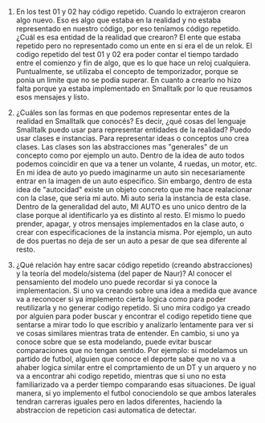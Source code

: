 1. En los test 01 y 02 hay código repetido. Cuando lo extrajeron crearon algo nuevo. Eso es algo que estaba en la realidad y no estaba representado en nuestro código,
por eso teníamos código repetido. ¿Cuál es esa entidad de la realidad que crearon?
El ente que estaba repetido pero no representado como un ente en si era el de un relok. El codigo repetido del test 01 y 02 era poder contar el tiempo tardado entre el
comienzo y fin de algo, que es lo que hace un reloj cualquiera. Puntualmente, se utilizaba el concepto de temporizador, porque se ponia un limite que no se podia 
superar. En cuanto a crearlo no hizo falta porque ya estaba implementado en Smalltalk por lo que reusamos esos mensajes y listo.


2. ¿Cuáles son las formas en que podemos representar entes de la realidad en Smalltalk que conocés? Es decir, ¿qué cosas del lenguaje Smalltalk puedo usar para 
representar entidades de la realidad?
Puedo usar clases e instancias. Para representar ideas o conceptos uno crea clases. Las clases son las abstracciones mas "generales" de un concepto como por ejemplo un 
auto. Dentro de la idea de auto todos podemos coincidir en que va a tener un volante, 4 ruedas, un motor, etc. En mi idea de auto yo puedo imaginarme un auto sin 
necesariamente entrar en la imagen de un auto especifico. Sin embargo, dentro de esta idea de "autocidad" existe un objeto concreto que me hace realacionar con la clase, 
que seria mi auto. Mi auto seria la instancia de esta clase. Dentro de la generalidad del auto, MI AUTO es uno unico dentro de la clase porque al identificarlo ya es 
distinto al resto. El mismo lo puedo prender, apagar, y otros mensajes implementados en la clase auto, o crear con especificaciones de la instancia misma. Por ejemplo, 
un auto de dos puertas no deja de ser un auto a pesar de que sea diferente al resto.


3. ¿Qué relación hay entre sacar código repetido (creando abstracciones) y la teoría del modelo/sistema (del paper de Naur)?
Al conocer el pensamiento del modelo uno puede recordar si ya conoce la implementacion. Si uno va creando sobre una idea a medida que avance va a reconocer si ya 
implemento cierta logica como para poder reutilizarla y no generar codigo repetido. Si uno mira codigo ya creado por alguien para poder buscar y encontrar el codigo 
repetido tiene que sentarse a mirar todo lo que escribio y analizarlo lentamente para ver si ve cosas similares mientras trata de entender. En cambio, si uno ya conoce 
sobre que se esta modelando, puede evitar buscar comparaciones que no tengan sentido. Por ejemplo: si modelamos un partido de futbol, alguien que conoce el deporte sabe 
que no va a ahaber logica similar entre el comprtamiento de un DT y un arquero y no va a encontrar ahi codigo repetido, mientras que si uno no esta familiarizado va a 
perder tiempo comparando esas situaciones. De igual manera, si yo implemento el futbol conociendolo se que ambos laterales tendran carreras iguales pero en lados 
diferentes, haciendo la abstraccion de repeticion casi automatica de detectar.
